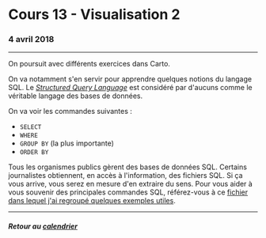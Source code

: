 # Cours 13 - Visualisation 2

### 4 avril 2018

-----

On poursuit avec différents exercices dans Carto.

On va notamment s'en servir pour apprendre quelques notions du langage SQL. Le *[Structured Query Language](https://fr.wikipedia.org/wiki/Structured_Query_Language)* est considéré par d'aucuns comme le véritable langage des bases de données.

On va voir les commandes suivantes :

- `SELECT`
- `WHERE`
- `GROUP BY` (la plus importante)
- `ORDER BY`

Tous les organismes publics gèrent des bases de données SQL. Certains journalistes obtiennent, en accès à l'information, des fichiers SQL. Si ça vous arrive, vous serez en mesure d'en extraire du sens. Pour vous aider à vous souvenir des principales commandes SQL, référez-vous à ce [fichier dans lequel j'ai regroupé quelques exemples utiles](https://gist.github.com/jhroy/21acbdf067adc6721b20fbb8aabe020a#file-mysql-requetes-sql).

-----

##### Retour au [calendrier](/calendrier.md)
